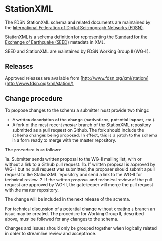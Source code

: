 # StationXML
The FDSN StationXML schema and related documents are maintained
by the [International Federation of Digital Seismograph Networks (FDSN)](http://www.fdsn.org/).

StationXML is a schema definition for representing the [Standard for the Exchange of Earthquake (SEED)](http://www.fdsn.org/seed_manual/SEEDManual_V2.4.pdf) metadata in XML.

SEED and StationXML are maintained by FDSN Working Group II (WG-II).

## Releases

Approved releases are available from [http://www.fdsn.org/xml/station/](http://www.fdsn.org/xml/station/).

## Change procedure

To propose changes to the schema a submitter must provide two things:

* A written description of the change (motivations, potential impact, etc.).
* A fork of the most recent *master* branch of the StationXML repository submitted as a pull request on Github.  The fork should include the schema changes being proposed.  In effect, this is a patch to the schema in a form ready to merge with the master repository.

The procedure is as follows:

1a. Submitter sends written proposal to the WG-II mailing list, with or without a link to a Github pull request.
1b. If written proposal is approved by WG-II but no pull request was submitted, the proposer should submit a pull request to the StationXML repository and send a link to the WG-II for technical review.
2. If the written proposal and technical review of the pull request are approved by WG-II, the gatekeeper will merge the pull request with the master repository.

The change will be included in the next release of the schema.

For technical discussion of a potential change without creating a
branch an issue may be created.  The procedure for Working Group II,
described above, must be followed for any changes to the schema.

Changes and issues should only be grouped together when logically
related in order to streamline review and acceptance.
